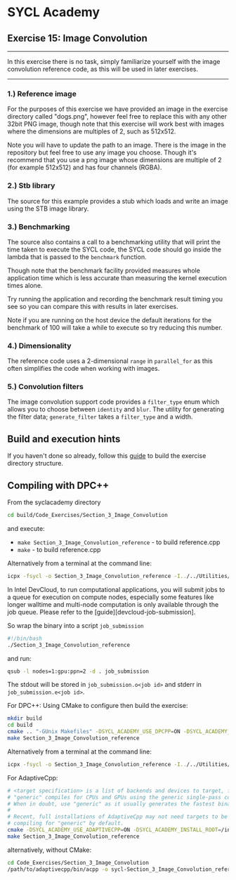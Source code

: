 # SYCL Academy

## Exercise 15: Image Convolution
---

In this exercise there is no task, simply familiarize yourself with the image
convolution reference code, as this will be used in later exercises.

---

### 1.) Reference image

For the purposes of this exercise we have provided an image in the exercise
directory called "dogs.png", however feel free to replace this with any other
32bit PNG image, though note that this exercise will work best with images
where the dimensions are multiples of 2, such as 512x512.

Note you will have to update the path to an image. There is the image in the
repository but feel free to use any image you choose. Though it's recommend that
you use a png image whose dimensions are multiple of 2 (for example 512x512)
and has four channels (RGBA).

### 2.) Stb library

The source for this example provides a stub which loads and write an image using
the STB image library.

### 3.) Benchmarking

The source also contains a call to a benchmarking utility that will print the
time taken to execute the SYCL code, the SYCL code should go inside the lambda
that is passed to the `benchmark` function.

Though note that the benchmark facility provided measures whole application time
which is less accurate than measuring the kernel execution times alone.

Try running the application and recording the benchmark result timing you see so
you can compare this with results in later exercises.

Note if you are running on the host device the default iterations for the
benchmark of 100 will take a while to execute so try reducing this number.

### 4.) Dimensionality

The reference code uses a 2-dimensional `range` in `parallel_for` as this often
simplifies the code when working with images.

### 5.) Convolution filters

The image convolution support code provides a `filter_type` enum which allows
you to choose between `identity` and `blur`. The utility for generating the
filter data; `generate_filter` takes a `filter_type` and a width.

## Build and execution hints

If you haven't done so already, follow this [guide](../README.md#connecting-to-devcloud-via-ssh) to build the exercise directory structure.

## Compiling with DPC++

From the syclacademy directory
```sh
cd build/Code_Exercises/Section_3_Image_Convolution
```
and execute:
* ```make Section_3_Image_Convolution_reference``` - to build reference.cpp
* ```make``` - to build reference.cpp

Alternatively from a terminal at the command line:
```sh
icpx -fsycl -o Section_3_Image_Convolution_reference -I../../Utilities/include/ -I../../External/stb ../Code_Exercises/Section_3_Image_Convolution/reference.cpp
```

In Intel DevCloud, to run computational applications, you will submit jobs to a queue for execution on compute nodes,
especially some features like longer walltime and multi-node computation is only available through the job queue.
Please refer to the [guide][devcloud-job-submission].

So wrap the binary into a script `job_submission`
```sh
#!/bin/bash
./Section_3_Image_Convolution_reference
```
and run:
```sh
qsub -l nodes=1:gpu:ppn=2 -d . job_submission
```

The stdout will be stored in ```job_submission.o<job id>``` and stderr in ```job_submission.e<job id>```.

For DPC++:
Using CMake to configure then build the exercise:
```sh
mkdir build
cd build
cmake .. "-GUnix Makefiles" -DSYCL_ACADEMY_USE_DPCPP=ON -DSYCL_ACADEMY_ENABLE_SOLUTIONS=OFF -DCMAKE_C_COMPILER=icx -DCMAKE_CXX_COMPILER=icpx
make Section_3_Image_Convolution_reference
```
Alternatively from a terminal at the command line:
```sh
icpx -fsycl -o Section_3_Image_Convolution_reference -I../../Utilities/include/ -I../../External/stb reference.cpp
```

For AdaptiveCpp:
```sh
# <target specification> is a list of backends and devices to target, for example
# "generic" compiles for CPUs and GPUs using the generic single-pass compiler.
# When in doubt, use "generic" as it usually generates the fastest binaries.
#
# Recent, full installations of AdaptiveCpp may not need targets to be provided,
# compiling for "generic" by default.
cmake -DSYCL_ACADEMY_USE_ADAPTIVECPP=ON -DSYCL_ACADEMY_INSTALL_ROOT=/insert/path/to/adaptivecpp -DACPP_TARGETS="<target specification>" ..
make Section_3_Image_Convolution_reference
```
alternatively, without CMake:
```sh
cd Code_Exercises/Section_3_Image_Convolution
/path/to/adaptivecpp/bin/acpp -o sycl-Section_3_Image_Convolution_reference -I../../Utilities/include/ -I../../External/stb --acpp-targets="<target specification>" reference.cpp
```
